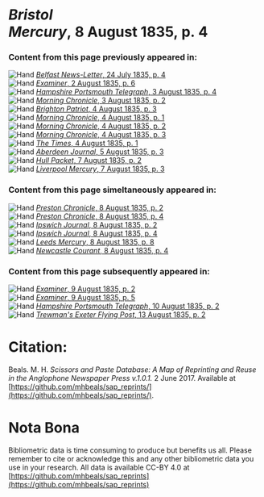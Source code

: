 # *Bristol Mercury*, 8 August 1835, p. 4  
  
### Content from this page previously appeared in:  
![Hand](http://scissorsandpaste.net/wp-content/uploads/2017/06/smallhandpointer.png) [*Belfast News-Letter*, 24 July 1835, p. 4](https://mhbeals.github.io/sap_html/Belfast-News-Letter/Belfast-News-Letter-24-July-1835-p-4)  
![Hand](http://scissorsandpaste.net/wp-content/uploads/2017/06/smallhandpointer.png) [*Examiner*, 2 August 1835, p. 6](https://mhbeals.github.io/sap_html/Examiner/Examiner-2-August-1835-p-6)  
![Hand](http://scissorsandpaste.net/wp-content/uploads/2017/06/smallhandpointer.png) [*Hampshire Portsmouth Telegraph*, 3 August 1835, p. 4](https://mhbeals.github.io/sap_html/Hampshire-Portsmouth-Telegraph/Hampshire-Portsmouth-Telegraph-3-August-1835-p-4)  
![Hand](http://scissorsandpaste.net/wp-content/uploads/2017/06/smallhandpointer.png) [*Morning Chronicle*, 3 August 1835, p. 2](https://mhbeals.github.io/sap_html/Morning-Chronicle/Morning-Chronicle-3-August-1835-p-2)  
![Hand](http://scissorsandpaste.net/wp-content/uploads/2017/06/smallhandpointer.png) [*Brighton Patriot*, 4 August 1835, p. 3](https://mhbeals.github.io/sap_html/Brighton-Patriot/Brighton-Patriot-4-August-1835-p-3)  
![Hand](http://scissorsandpaste.net/wp-content/uploads/2017/06/smallhandpointer.png) [*Morning Chronicle*, 4 August 1835, p. 1](https://mhbeals.github.io/sap_html/Morning-Chronicle/Morning-Chronicle-4-August-1835-p-1)  
![Hand](http://scissorsandpaste.net/wp-content/uploads/2017/06/smallhandpointer.png) [*Morning Chronicle*, 4 August 1835, p. 2](https://mhbeals.github.io/sap_html/Morning-Chronicle/Morning-Chronicle-4-August-1835-p-2)  
![Hand](http://scissorsandpaste.net/wp-content/uploads/2017/06/smallhandpointer.png) [*Morning Chronicle*, 4 August 1835, p. 3](https://mhbeals.github.io/sap_html/Morning-Chronicle/Morning-Chronicle-4-August-1835-p-3)  
![Hand](http://scissorsandpaste.net/wp-content/uploads/2017/06/smallhandpointer.png) [*The Times*, 4 August 1835, p. 1](https://mhbeals.github.io/sap_html/The-Times/The-Times-4-August-1835-p-1)  
![Hand](http://scissorsandpaste.net/wp-content/uploads/2017/06/smallhandpointer.png) [*Aberdeen Journal*, 5 August 1835, p. 3](https://mhbeals.github.io/sap_html/Aberdeen-Journal/Aberdeen-Journal-5-August-1835-p-3)  
![Hand](http://scissorsandpaste.net/wp-content/uploads/2017/06/smallhandpointer.png) [*Hull Packet*, 7 August 1835, p. 2](https://mhbeals.github.io/sap_html/Hull-Packet/Hull-Packet-7-August-1835-p-2)  
![Hand](http://scissorsandpaste.net/wp-content/uploads/2017/06/smallhandpointer.png) [*Liverpool Mercury*, 7 August 1835, p. 3](https://mhbeals.github.io/sap_html/Liverpool-Mercury/Liverpool-Mercury-7-August-1835-p-3)  
  
### Content from this page simeltaneously appeared in:  
![Hand](http://scissorsandpaste.net/wp-content/uploads/2017/06/smallhandpointer.png) [*Preston Chronicle*, 8 August 1835, p. 2](https://mhbeals.github.io/sap_html/Preston-Chronicle/Preston-Chronicle-8-August-1835-p-2)  
![Hand](http://scissorsandpaste.net/wp-content/uploads/2017/06/smallhandpointer.png) [*Preston Chronicle*, 8 August 1835, p. 4](https://mhbeals.github.io/sap_html/Preston-Chronicle/Preston-Chronicle-8-August-1835-p-4)  
![Hand](http://scissorsandpaste.net/wp-content/uploads/2017/06/smallhandpointer.png) [*Ipswich Journal*, 8 August 1835, p. 2](https://mhbeals.github.io/sap_html/Ipswich-Journal/Ipswich-Journal-8-August-1835-p-2)  
![Hand](http://scissorsandpaste.net/wp-content/uploads/2017/06/smallhandpointer.png) [*Ipswich Journal*, 8 August 1835, p. 4](https://mhbeals.github.io/sap_html/Ipswich-Journal/Ipswich-Journal-8-August-1835-p-4)  
![Hand](http://scissorsandpaste.net/wp-content/uploads/2017/06/smallhandpointer.png) [*Leeds Mercury*, 8 August 1835, p. 8](https://mhbeals.github.io/sap_html/Leeds-Mercury/Leeds-Mercury-8-August-1835-p-8)  
![Hand](http://scissorsandpaste.net/wp-content/uploads/2017/06/smallhandpointer.png) [*Newcastle Courant*, 8 August 1835, p. 4](https://mhbeals.github.io/sap_html/Newcastle-Courant/Newcastle-Courant-8-August-1835-p-4)  
  
### Content from this page subsequently appeared in:  
![Hand](http://scissorsandpaste.net/wp-content/uploads/2017/06/smallhandpointer.png) [*Examiner*, 9 August 1835, p. 2](https://mhbeals.github.io/sap_html/Examiner/Examiner-9-August-1835-p-2)  
![Hand](http://scissorsandpaste.net/wp-content/uploads/2017/06/smallhandpointer.png) [*Examiner*, 9 August 1835, p. 5](https://mhbeals.github.io/sap_html/Examiner/Examiner-9-August-1835-p-5)  
![Hand](http://scissorsandpaste.net/wp-content/uploads/2017/06/smallhandpointer.png) [*Hampshire Portsmouth Telegraph*, 10 August 1835, p. 2](https://mhbeals.github.io/sap_html/Hampshire-Portsmouth-Telegraph/Hampshire-Portsmouth-Telegraph-10-August-1835-p-2)  
![Hand](http://scissorsandpaste.net/wp-content/uploads/2017/06/smallhandpointer.png) [*Trewman's Exeter Flying Post*, 13 August 1835, p. 2](https://mhbeals.github.io/sap_html/Trewman's-Exeter-Flying-Post/Trewman's-Exeter-Flying-Post-13-August-1835-p-2)  


# Citation: 

Beals. M. H. *Scissors and Paste Database: A Map of Reprinting and Reuse in the Anglophone Newspaper Press v.1.0.1.* 2 June 2017. Available at [https://github.com/mhbeals/sap_reprints/](https://github.com/mhbeals/sap_reprints/). 

# Nota Bona

Bibliometric data is time consuming to produce but benefits us all. Please remember to cite or acknowledge this and any other bibliometric data you use in your research. All data is available CC-BY 4.0 at [https://github.com/mhbeals/sap_reprints](https://github.com/mhbeals/sap_reprints)
